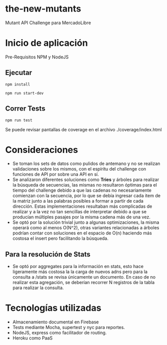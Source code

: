 # the-new-mutants
Mutant API Challenge para MercadoLibre

# Inicio de aplicación
Pre-Requisitos
NPM y NodeJS

## Ejecutar
 
    npm install

    npm run start-dev
    
## Correr Tests
    
    npm run test
    
Se puede revisar pantallas de coverage en el archivo ./coverage/index.html

# Consideraciones
 - Se toman los sets de datos como pulidos de antemano y no se realizan validaciones sobre los mismos, con el espíritu del challenge con funciones de API por sobre una API en sí.
 - Se analizaron diferentes soluciones como **Tries** y árboles para realizar la búsqueda de secuencias, las mismas no resultaron óptimas para el tiempo del challenge debido a que las cadenas no necesariamente comienzan con la secuencia, por lo que se debía ingresar cada item de la matriz junto a las palabras posibles a formar a partir de cada dirección. Estas implementaciones resultaban más complicadas de realizar y a la vez no tan sencillas de interpretar debido a que se producían múltiples pasajes por la misma cadena más de una vez. 
 - Se optó por la solución trivial junto a algunas optimizaciones, la misma operará como al menos O(N^2), otras variantes relacionadas a árboles podrían contar con soluciones en el espacio de O(n) haciendo más costosa el insert pero facilitando la búsqueda.


## Para la resolución de Stats
- Se optó por aggregates para la información en stats, esto hace ligeramente más costosa la la carga de nuevos adns pero para la consulta a /stats se revisa únicamente un documento. En caso de no realizar esta agregación, se deberían recorrer N registros de la tabla para realizar la consulta.


# Tecnologías utilizadas
- Almacenamiento documental en Firebase
- Tests mediante Mocha, supertest y nyc para reportes.
- NodeJS, express como facilitador de routing.
- Heroku como PaaS
